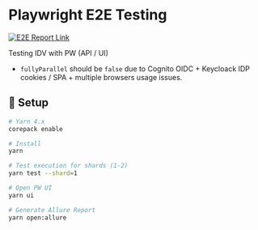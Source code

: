 # Playwright E2E Testing

<p align="left">
 <a href="https://mcello23.github.io/playwright-demonstration"><img src="https://img.shields.io/badge/E2E_Tests_Report-Allure-blue" alt="E2E Report Link"></a>
</p>

Testing IDV with PW (API / UI)

- ```fullyParallel``` should be ```false``` due to Cognito OIDC + Keycloack IDP cookies / SPA + multiple browsers usage issues.

## 🚀 Setup

```bash
# Yarn 4.x
corepack enable

# Install
yarn

# Test execution for shards (1-2)
yarn test --shard=1

# Open PW UI
yarn ui

# Generate Allure Report
yarn open:allure
